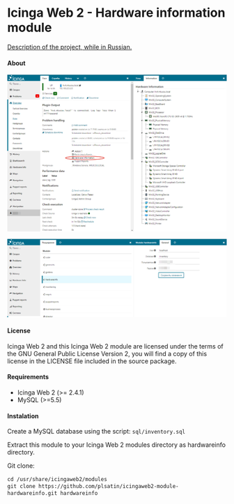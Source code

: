 Icinga Web 2 - Hardware information module
======

[Description of the project, while in Russian.](http://webnote.satin-pl.com/2017/05/09/icingaweb2_module_hardwareinfo/)



#### About


![](images/2017-07-08_12-32-53.png)

![](images/2017-05-09_10-10-02.png)

#### License

Icinga Web 2 and this Icinga Web 2 module are licensed under the terms of the GNU General Public License Version 2, you will find a copy of this license in the LICENSE file included in the source package.


#### Requirements

  + Icinga Web 2 (>= 2.4.1)
  + MySQL (>=5.5)

#### Instalation

Create a MySQL database using the script: ```sql/inventory.sql```

Extract this module to your Icinga Web 2 modules directory as hardwareinfo directory.

Git clone:

```
cd /usr/share/icingaweb2/modules
git clone https://github.com/plsatin/icingaweb2-module-hardwareinfo.git hardwareinfo
```
